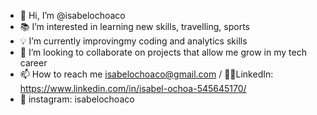 - 👋 Hi, I’m @isabelochoaco
- 📚 I’m interested in learning new skills, travelling, sports
- 💡 I’m currently improvingmy coding and analytics skills 
- 💞️ I’m looking to collaborate on projects that allow me grow in my tech career
- 📫 How to reach me isabelochoaco@gmail.com / 👩‍💻LinkedIn: https://www.linkedin.com/in/isabel-ochoa-545645170/ 
- 📸 instagram: isabelochoaco

<!---
isabelochoaco/isabelochoaco is a ✨ special ✨ repository because its `README.md` (this file) appears on your GitHub profile.
You can click the Preview link to take a look at your changes.
--->
